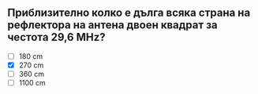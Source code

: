 ## Приблизително колко е дълга всяка страна на рефлектора на антена двоен квадрат за честота 29,6 MHz?

<!-- Верният отговор е отбелязан с [X] -->

- [ ] 180 cm
- [X] 270 cm
- [ ] 360 cm
- [ ] 1100 cm
